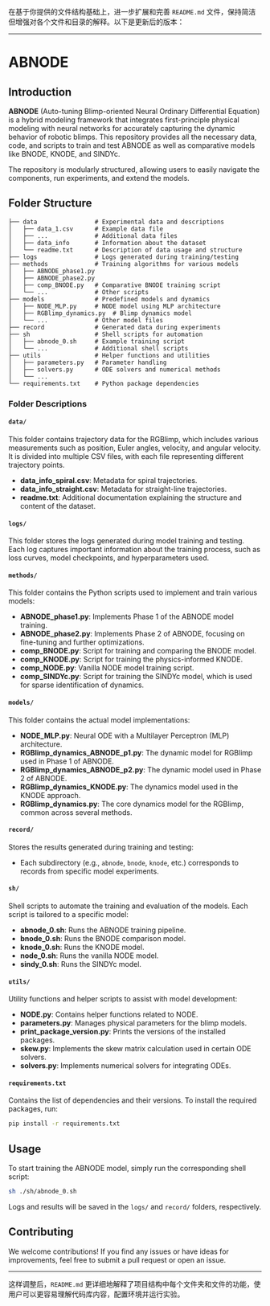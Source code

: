 在基于你提供的文件结构基础上，进一步扩展和完善 `README.md` 文件，保持简洁但增强对各个文件和目录的解释。以下是更新后的版本：

---

# ABNODE

## Introduction
**ABNODE** (Auto-tuning Blimp-oriented Neural Ordinary Differential Equation) is a hybrid modeling framework that integrates first-principle physical modeling with neural networks for accurately capturing the dynamic behavior of robotic blimps. This repository provides all the necessary data, code, and scripts to train and test ABNODE as well as comparative models like BNODE, KNODE, and SINDYc.

The repository is modularly structured, allowing users to easily navigate the components, run experiments, and extend the models.

## Folder Structure

```
├── data                # Experimental data and descriptions
│   ├── data_1.csv      # Example data file
│   ├── ...             # Additional data files
│   ├── data_info       # Information about the dataset
│   └── readme.txt      # Description of data usage and structure
├── logs                # Logs generated during training/testing
├── methods             # Training algorithms for various models
│   ├── ABNODE_phase1.py
│   ├── ABNODE_phase2.py
│   ├── comp_BNODE.py   # Comparative BNODE training script
│   └── ...             # Other scripts
├── models              # Predefined models and dynamics
│   ├── NODE_MLP.py     # NODE model using MLP architecture
│   ├── RGBlimp_dynamics.py  # Blimp dynamics model
│   └── ...             # Other model files
├── record              # Generated data during experiments
├── sh                  # Shell scripts for automation
│   ├── abnode_0.sh     # Example training script
│   └── ...             # Additional shell scripts
├── utils               # Helper functions and utilities
│   ├── parameters.py   # Parameter handling
│   ├── solvers.py      # ODE solvers and numerical methods
│   └── ...
└── requirements.txt    # Python package dependencies
```

### Folder Descriptions

#### `data/`
This folder contains trajectory data for the RGBlimp, which includes various measurements such as position, Euler angles, velocity, and angular velocity. It is divided into multiple CSV files, with each file representing different trajectory points.

- **data_info_spiral.csv**: Metadata for spiral trajectories.
- **data_info_straight.csv**: Metadata for straight-line trajectories.
- **readme.txt**: Additional documentation explaining the structure and content of the dataset.

#### `logs/`
This folder stores the logs generated during model training and testing. Each log captures important information about the training process, such as loss curves, model checkpoints, and hyperparameters used.

#### `methods/`
This folder contains the Python scripts used to implement and train various models:
- **ABNODE_phase1.py**: Implements Phase 1 of the ABNODE model training.
- **ABNODE_phase2.py**: Implements Phase 2 of ABNODE, focusing on fine-tuning and further optimizations.
- **comp_BNODE.py**: Script for training and comparing the BNODE model.
- **comp_KNODE.py**: Script for training the physics-informed KNODE.
- **comp_NODE.py**: Vanilla NODE model training script.
- **comp_SINDYc.py**: Script for training the SINDYc model, which is used for sparse identification of dynamics.

#### `models/`
This folder contains the actual model implementations:
- **NODE_MLP.py**: Neural ODE with a Multilayer Perceptron (MLP) architecture.
- **RGBlimp_dynamics_ABNODE_p1.py**: The dynamic model for RGBlimp used in Phase 1 of ABNODE.
- **RGBlimp_dynamics_ABNODE_p2.py**: The dynamic model used in Phase 2 of ABNODE.
- **RGBlimp_dynamics_KNODE.py**: The dynamics model used in the KNODE approach.
- **RGBlimp_dynamics.py**: The core dynamics model for the RGBlimp, common across several methods.

#### `record/`
Stores the results generated during training and testing:
- Each subdirectory (e.g., `abnode`, `bnode`, `knode`, etc.) corresponds to records from specific model experiments.

#### `sh/`
Shell scripts to automate the training and evaluation of the models. Each script is tailored to a specific model:
- **abnode_0.sh**: Runs the ABNODE training pipeline.
- **bnode_0.sh**: Runs the BNODE comparison model.
- **knode_0.sh**: Runs the KNODE model.
- **node_0.sh**: Runs the vanilla NODE model.
- **sindy_0.sh**: Runs the SINDYc model.

#### `utils/`
Utility functions and helper scripts to assist with model development:
- **NODE.py**: Contains helper functions related to NODE.
- **parameters.py**: Manages physical parameters for the blimp models.
- **print_package_version.py**: Prints the versions of the installed packages.
- **skew.py**: Implements the skew matrix calculation used in certain ODE solvers.
- **solvers.py**: Implements numerical solvers for integrating ODEs.

#### `requirements.txt`
Contains the list of dependencies and their versions. To install the required packages, run:
```bash
pip install -r requirements.txt
```

## Usage

To start training the ABNODE model, simply run the corresponding shell script:
```bash
sh ./sh/abnode_0.sh
```

Logs and results will be saved in the `logs/` and `record/` folders, respectively.

## Contributing

We welcome contributions! If you find any issues or have ideas for improvements, feel free to submit a pull request or open an issue.

---

这样调整后，`README.md` 更详细地解释了项目结构中每个文件夹和文件的功能，使用户可以更容易理解代码库内容，配置环境并运行实验。

